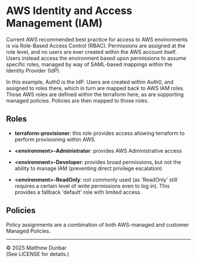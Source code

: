 # AWS Identity and Access Management (IAM)

Current AWS recommended best practice for access to AWS environments is via Role-Based Access Control (RBAC).  Permissions are assigned at the role level, and no users are ever created within the AWS account itself.  Users instead access the environment based upon permissions to assume specific roles, managed by way of SAML-based mappings within the Identity Provider (IdP).

In this example, Auth0 is the IdP.  Users are created within Auth0, and assigned to roles there, which in turn are mapped back to AWS IAM roles.  Those AWS roles are defined within the terraform here, as are supporting managed policies.  Policies are then mapped to those roles.

## Roles

- **terraform-provisioner**: this role provides access allowing terraform to perform provisioning within AWS.

- **\<environment\>-Administrator**: provides AWS Administrative access
- **\<environment>-Developer**: provides broad permissions, but not the ability to manage IAM (preventing direct privilege escalation)
- **\<environment\>-ReadOnly**: not commonly used (as 'ReadOnly' still requires a certain level of write permissions even to log in). This provides a fallback 'default' role with limited access.

## Policies

Policy assignments are a combination of both AWS-managed and customer Managed Policies.

---

© 2025 Matthew Dunbar  
(See LICENSE for details.)
